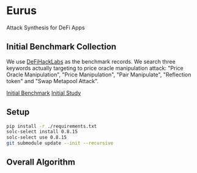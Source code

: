 # Eurus
Attack Synthesis for DeFi Apps

## Initial Benchmark Collection
We use [DeFiHackLabs](https://github.com/SunWeb3Sec/DeFiHackLabs/tree/main) as the benchmark records. We search three keywords actually targeting to price oracle manipulation attack: "Price Oracle Manipulation", "Price Manipulation", "Pair Manipulate", "Reflection token" and "Swap Metapool Attack".

[Initial Benchmark](https://docs.google.com/spreadsheets/d/1Lv_MobKl0fHEsKa3oUU9-YnTsg_f9afePEtP_zSXU1c/edit?usp=sharing)
[Initial Study](https://docs.google.com/document/d/1GLrh-LDtsVapd0acO_sXS0HsohMXxJ6p2bjj6VbaNSw/edit?usp=sharing)

## Setup
```bash
pip install -r ./requirements.txt
solc-select install 0.8.15
solc-select use 0.8.15
git submodule update --init --recursive
```

## Overall Algorithm
